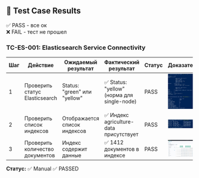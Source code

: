 ## 🧪 Test Case Results
✅ PASS - все ок  
❌ FAIL - тест не прошел  

### TC-ES-001: Elasticsearch Service Connectivity

| Шаг | Действие | Ожидаемый результат | Фактический результат | Статус | Доказательства |
|-----|----------|---------------------|----------------------|--------|----------------|
| 1 | Проверить статус Elasticsearch | Status: "green" или "yellow" | ✅ Status: "yellow" (норма для single-node) | PASS | ![Health](../screenshots/elasticsearch_tests/TC-ES-001_step1_elasticsearch_health.JPG) |
| 2 | Проверить список индексов | Отображается список индексов | ✅ Индекс agriculture-data присутствует | PASS | ![Indices](../screenshots/elasticsearch_tests/TC-ES-001_step2_elasticsearch_indices.JPG) |
| 3 | Проверить количество документов | Индекс содержит данные | ✅ 1412 документов в индексе | PASS | ![Document Count](../screenshots/elasticsearch_tests/TC-ES-001_step3_agriculture_data_index.JPG) |

**Статус:** ✅ Manual ✅ PASSED
